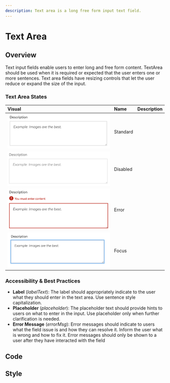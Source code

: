 ```yaml
---
description: Text area is a long free form input text field.
---
```


# Text Area

## Overview

Text input fields enable users to enter long and free form content. TextArea should be used when it is required or expected that the user enters one or more sentences. Text area fields have resizing controls that let the user reduce or expand the size of the input.

### Text Area States

| Visual | Name | Description |
| :--- | :--- | :--- |
| ![](../../.gitbook/assets/textarea.png) |  Standard |  |
| ![](../../.gitbook/assets/textarea-as-disabled.png) |  Disabled |  |
| ![](../../.gitbook/assets/textarea-as-error.png) |  Error |  |
| ![](../../.gitbook/assets/textarea-as-focus.png) |  Focus |  |

### Accessibility & Best Practices

* **Label** \(_labelText_\): The label should appropriately indicate to the user what they should enter in the text area. Use sentence style capitalization.
* **Placeholder** \(_placeholder_\): The placeholder text should provide hints to users on what to enter in the input. Use placeholder only when further clarification is needed.
* **Error Message** \(_errorMsg_\): Error messages should indicate to users what the field issue is and how they can resolve it. Inform the user what is wrong and how to fix it. Error messages should only be shown to a user after they have interacted with the field

## Code

## Style

